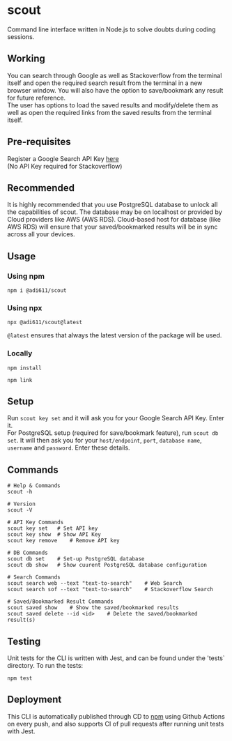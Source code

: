 # scout

Command line interface written in Node.js to solve doubts during coding sessions.

## Working

You can search through Google as well as Stackoverflow from the terminal itself and open the required search result from the terminal in a new browser window. You will also have the option to save/bookmark any result for future reference.  
The user has options to load the saved results and modify/delete them as well as open the required links from the saved results from the terminal itself.

## Pre-requisites

Register a Google Search API Key [here](https://rapidapi.com/apigeek/api/google-search3/)  
(No API Key required for Stackoverflow)

## Recommended

It is highly recommended that you use PostgreSQL database to unlock all the capabilities of scout. The database may be on localhost or provided by Cloud providers like AWS (AWS RDS). Cloud-based host for database (like AWS RDS) will ensure that your saved/bookmarked results will be in sync across all your devices.

## Usage

### Using npm

```
npm i @adi611/scout
```

### Using npx

```
npx @adi611/scout@latest
```

`@latest` ensures that always the latest version of the package will be used.

### Locally

```
npm install

npm link
```

## Setup

Run `scout key set` and it will ask you for your Google Search API Key. Enter it.  
For PostgreSQL setup (required for save/bookmark feature), run `scout db set`. It will then ask you for your `host/endpoint`, `port`, `database name`, `username` and `password`. Enter these details.

## Commands

```
# Help & Commands
scout -h

# Version
scout -V

# API Key Commands
scout key set   # Set API key
scout key show  # Show API Key
scout key remove    # Remove API key

# DB Commands
scout db set    # Set-up PostgreSQL database
scout db show   # Show cuurent PostgreSQL database configuration

# Search Commands
scout search web --text "text-to-search"    # Web Search
scout search sof --text "text-to-search"    # Stackoverflow Search

# Saved/Bookmarked Result Commands
scout saved show    # Show the saved/bookmarked results
scout saved delete --id <id>    # Delete the saved/bookmarked result(s)

```

## Testing

Unit tests for the CLI is written with Jest, and can be found under the 'tests` directory. To run the tests:

```
npm test
```

## Deployment

This CLI is automatically published through CD to [npm](https://www.npmjs.com/package/@adi611/scout) using Github Actions on every push, and also supports CI of pull requests after running unit tests with Jest.